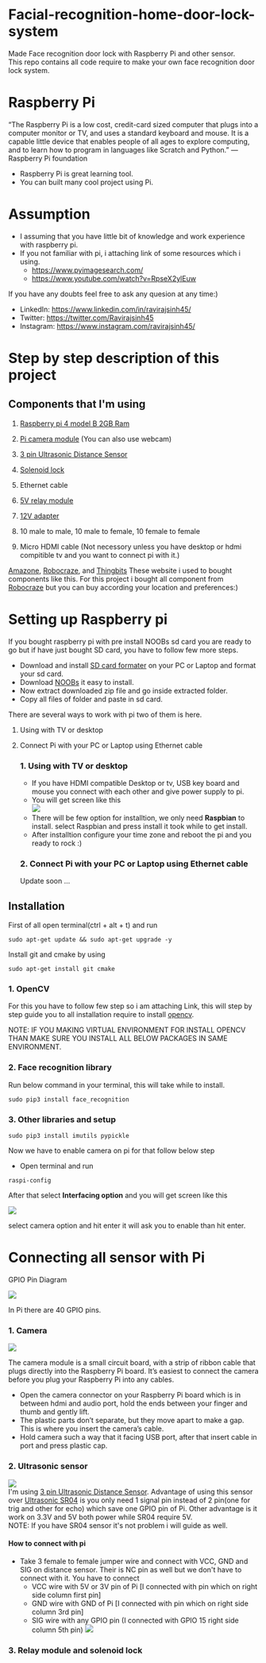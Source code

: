 # Facial-recognition-home-door-lock-system
Made Face recognition door lock with Raspberry Pi and other sensor.  
This repo contains all code require to make your own face recognition door lock system.  

# Raspberry Pi
“The Raspberry Pi is a low cost, credit-card sized computer that plugs into a computer
monitor or TV, and uses a standard keyboard and mouse. It is a capable little
device that enables people of all ages to explore computing, and to learn how to
program in languages like Scratch and Python.”    — Raspberry Pi foundation

* Raspberry Pi is great learning tool.
* You can built many cool project using Pi.

# Assumption 
* I assuming that you have little bit of knowledge and work experience with raspberry pi.
* If you not familiar with pi, i attaching link of some resources which i using.
    * https://www.pyimagesearch.com/ 
    * https://www.youtube.com/watch?v=RpseX2ylEuw

If you have any doubts feel free to ask any quesion at any time:)  
  * LinkedIn:  https://www.linkedin.com/in/ravirajsinh45/  
  * Twitter:   https://twitter.com/Ravirajsinh45  
  * Instagram: https://www.instagram.com/ravirajsinh45/ 


    

# Step by step description of this project

## Components that I'm using
1. [Raspberry pi 4 model B 2GB Ram](https://www.robocraze.com/raspberry-pi-4-ultimate-kit)   

2. [Pi camera module](https://www.robocraze.com/raspberry-pi-8mp-camera-v2-1080) (You can also use webcam)

3. [3 pin Ultrasonic Distance Sensor](https://www.thingbits.in/products/grove-ultrasonic-distance-sensor)

4. [Solenoid lock](https://www.robocraze.com/12v-dc-lock-electric-solenoid-assembly)

5. Ethernet cable

6. [5V relay module](https://www.robocraze.com/catalog/product/view/id/1660/s/2channel-relay-module-with-optocoupler/)

7. [12V adapter](https://www.robocraze.com/12-volts-1-ampere-adapter)

8. 10 male to male, 10 male to female, 10 female to female

9. Micro HDMI cable (Not necessory unless you have desktop or hdmi compitible tv and you want to connect pi with it.)

[Amazone](https://www.amazon.in/), [Robocraze](https://www.robocraze.com/), and [Thingbits](https://www.thingbits.in/) These website i used to bought components like this. For this project i bought all component from [Robocraze](https://www.robocraze.com/) but you can buy according your location and preferences:)



# Setting up Raspberry pi

If you bought raspberry pi with pre install NOOBs sd card you are ready to go but if have just bought SD card, you have to follow few more steps.
* Download and install [SD card formater](https://www.sdcard.org/downloads/formatter/) on your PC or Laptop and format your sd card.  
* Download [NOOBs](https://www.raspberrypi.org/downloads/noobs/) it easy to install.   
*  Now extract downloaded zip file and go inside extracted folder.
* Copy all files of folder and paste in sd card.

There are several ways to work with pi two of them is here.  
1. Using with TV or desktop
2. Connect Pi with your PC or Laptop using Ethernet cable


    ### 1. Using with TV or desktop
    * If you have HDMI compatible Desktop or tv, USB key board and mouse you connect with each other and  give power supply to pi.
    * You will get screen like this  
    ![](https://github.com/ravirajsinh45/Face-recognition-home-door-lock-system/blob/master/assets/noobs.png)
    * There will be few option for installtion, we only need **Raspbian** to install. select Raspbian and press install it took while to get install.
    * After installtion configure your time zone and reboot the pi and you ready to rock :)

    ### 2. Connect Pi with your PC or Laptop using Ethernet cable
    Update soon ...


## Installation
First of all open terminal(ctrl + alt + t) and run
```
sudo apt-get update && sudo apt-get upgrade -y
```
Install git and cmake by using
```
sudo apt-get install git cmake
```

### 1. OpenCV

For this you have to follow few step so i am attaching Link, this will step by step guide you to all installation require to install [opencv](https://www.pyimagesearch.com/2019/09/16/install-opencv-4-on-raspberry-pi-4-and-raspbian-buster/).

NOTE: IF YOU MAKING VIRTUAL ENVIRONMENT FOR INSTALL OPENCV THAN MAKE SURE YOU INSTALL ALL BELOW PACKAGES IN SAME ENVIRONMENT.
### 2. Face recognition library

Run below command in your terminal, this will take while to install.
```
sudo pip3 install face_recognition
```

### 3. Other libraries and setup
```
sudo pip3 install imutils pypickle
```
Now we have to enable camera on pi for that follow below step
* Open terminal and run
```
raspi-config
```
After that select **Interfacing option** and you will get screen like this  

![](https://external-content.duckduckgo.com/iu/?u=https%3A%2F%2Ftse3.mm.bing.net%2Fth%3Fid%3DOIP.1nXSVe3RLWhk-cmOi5OxpAHaD3%26pid%3DApi&f=1)

select camera option and hit enter it will ask you to enable than hit enter.

  
    

# Connecting all sensor with Pi
GPIO Pin Diagram  

![](https://external-content.duckduckgo.com/iu/?u=https%3A%2F%2Ftse1.mm.bing.net%2Fth%3Fid%3DOIP.3314R8V6HKbVsmF2ld5tRgHaEQ%26pid%3DApi&f=1)

In Pi there are 40 GPIO pins.

### 1. Camera
![](https://github.com/ravirajsinh45/Face-recognition-home-door-lock-system/blob/master/assets/camera_module.jpeg)  

The camera module is a small circuit board, with a strip of ribbon cable that plugs directly into the Raspberry Pi board. It’s easiest to connect the camera before you plug your Raspberry Pi into any cables.
* Open the camera connector on your Raspberry Pi board which is in between hdmi and audio port, hold the ends between your finger and thumb and gently lift. 
* The plastic parts don’t separate, but they move apart to make a gap. This is where you insert the camera’s cable.
* Hold camera such a way that it facing USB port, after that insert cable in port and press plastic cap.

### 2. Ultrasonic sensor

![](https://github.com/ravirajsinh45/Face-recognition-home-door-lock-system/blob/master/assets/ultrasonic_distance_sensor.jpeg)  
I'm using [3 pin Ultrasonic Distance Sensor](https://www.thingbits.in/products/grove-ultrasonic-distance-sensor). Advantage of using this sensor over [Ultrasonic SR04](https://lastminuteengineers.com/arduino-sr04-ultrasonic-sensor-tutorial/) is you only need 1 signal pin instead of 2 pin(one for trig and other for echo) which save one GPIO pin of Pi. Other advantage is it work on 3.3V and 5V both power while SR04 require 5V.  
NOTE: If you have SR04 sensor it's not problem i will guide as well.

#### How to connect with pi
* Take 3 female to female jumper wire and connect with VCC, GND and SIG on distance sensor. Their is NC pin as well but we don't have to connect with it.
You have to connect 
    * VCC wire with 5V or 3V pin of Pi [I connected with pin which on right side column first pin]
    * GND wire with GND of Pi [I connected with pin which on right side column 3rd pin]
    * SIG wire with any GPIO pin (I connected with GPIO 15 right side column 5th pin)
  ![](https://github.com/ravirajsinh45/Face-recognition-home-door-lock-system/blob/master/assets/ultrasonic_connection.jpeg)

### 3. Relay module and solenoid lock















